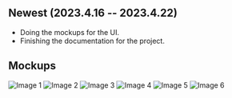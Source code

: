 ## Newest (2023.4.16 -- 2023.4.22)

 - Doing the mockups for the UI.
 - Finishing the documentation for the project.

## Mockups
![Image 1](https://i.imgur.com/MrMHxIa.png)
![Image 2](https://i.imgur.com/FXcgsFO.png)
![Image 3](https://i.imgur.com/945XS4y.png)
![Image 4](https://i.imgur.com/vVmML2B.png)
![Image 5](https://i.imgur.com/AyGMVRq.png)
![Image 6](https://i.imgur.com/liqx55V.png)


